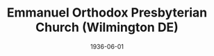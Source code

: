 ---
date: &id001 1936-06-01
end_date: null
location:
  address: 1006 Wilson Road
  city: Wilmington
  state: DE
minister:
- end: 1954-01-01
  name: John Clelland
  start: 1936-01-01
  type: Pastor
- end: 1966-01-01
  name: Robert W. Eckardt
  start: 1954-01-01
  type: Pastor
- end: 1974-01-01
  name: Rollin Keller
  start: 1967-01-01
  type: Pastor
- end: 1982-01-01
  name: Arthur Steltzer
  start: 1975-01-01
  type: Pastor
- end: 1988-01-01
  name: Jonathan Peters
  start: 1983-01-01
  type: Pastor
- end: 2006-01-01
  name: Robert Letham
  start: 1989-01-01
  type: Pastor
- end: null
  name: Michael Matossian
  start: 2009-01-01
  type: Pastor
- end: 1979-01-01
  name: Douglas Watson
  start: 1978-01-01
  type: Associate Pastor
- end: 1980-01-01
  name: R. Heber McIlwaine
  start: 1978-01-01
  type: Associate Pastor
- end: 2006-01-01
  name: S. Edd Cathey
  start: 1995-01-01
  type: Associate Pastor
- end: null
  name: David W. Landow
  start: 2014-01-01
  type: Associate Pastor
ministers:
- John Clelland
- Robert W. Eckardt
- Rollin Keller
- Arthur Steltzer
- Jonathan Peters
- Robert Letham
- Michael Matossian
- Douglas Watson
- R. Heber McIlwaine
- S. Edd Cathey
- David W. Landow
name: Emmanuel Orthodox Presbyterian Church
names:
- end: 1960-01-01
  name: Eastlake Presbyterian/Orthodox Presbyterian Church
  start: 1936-06-01
- end: null
  name: Emmanuel Orthodox Presbyterian Church
  start: 1960-01-01
origination_date: *id001
raw_data: 'DELAWARE Wilmington

  Emmanuel Orthodox Presbyterian Church  (June 1936- )

  (called Eastlake Presbyterian/Orthodox Presbyterian Church, 1936-1960)

  1006 Wilson Road

  Pastors: John Clelland, 1936-54

  Robert W. Eckardt, 1954-66

  Rollin Keller, 1967-74

  Arthur Steltzer, 1975-82

  Jonathan Peters, 1983-88

  Robert Letham, 1989-2006

  Michael Matossian, 2009-

  Assoc. Pastors: Douglas Watson, 1978-79

  R. Heber McIlwaine, 1978-80

  S. Edd Cathey, 1995-2006

  David W. Landow, 2014-

  '
received_from: null
states:
- DE
status:
  active: true
  end_date: null
  reason: null
  received_from: null
  withdrawal_to: null
title: Emmanuel Orthodox Presbyterian Church (Wilmington DE)
year_established:
- 1936

---